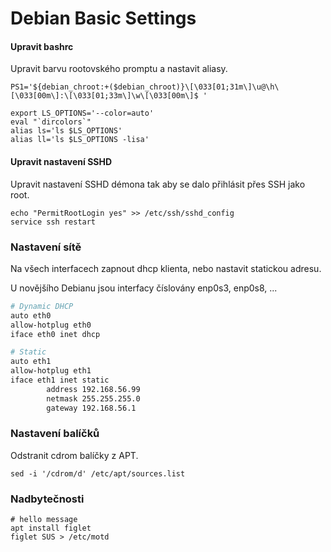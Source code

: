 # Debian Basic Settings

#### Upravit bashrc

Upravit barvu rootovského promptu a nastavit aliasy.

    PS1='${debian_chroot:+($debian_chroot)}\[\033[01;31m\]\u@\h\[\033[00m\]:\[\033[01;33m\]\w\[\033[00m\]$ '

    export LS_OPTIONS='--color=auto'
    eval "`dircolors`"
    alias ls='ls $LS_OPTIONS'
    alias ll='ls $LS_OPTIONS -lisa'

#### Upravit nastavení SSHD

Upravit nastavení SSHD démona tak aby se dalo přihlásit přes SSH jako root.

```
echo "PermitRootLogin yes" >> /etc/ssh/sshd_config
service ssh restart
```

### Nastavení sítě

Na všech interfacech zapnout dhcp klienta, nebo nastavit statickou adresu.

U novějšího Debianu jsou interfacy číslovány enp0s3, enp0s8, ...

```bash
# Dynamic DHCP
auto eth0
allow-hotplug eth0
iface eth0 inet dhcp

# Static
auto eth1
allow-hotplug eth1
iface eth1 inet static
        address 192.168.56.99
        netmask 255.255.255.0
        gateway 192.168.56.1
```

### Nastavení balíčků

Odstranit cdrom balíčky z APT.

```
sed -i '/cdrom/d' /etc/apt/sources.list
```

### Nadbytečnosti

```
# hello message
apt install figlet
figlet SUS > /etc/motd
```



